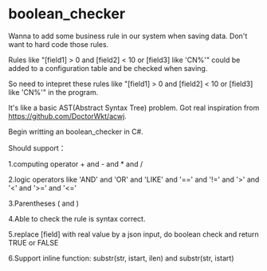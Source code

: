 # boolean_checker

Wanna to add some business rule in our system when saving data. Don't want to hard code those rules.

Rules like "[field1] > 0 and [field2] < 10 or [field3] like 'CN%'" could be added to a configuration table 
and be checked when saving.

So need to intepret these rules like "[field1] > 0 and [field2] < 10 or [field3] like 'CN%'" in the program.

It's like a basic AST(Abstract Syntax Tree) problem.
Got real inspiration from https://github.com/DoctorWkt/acwj.

Begin writting an boolean_checker in C#. 

Should support：

1.computing operator + and - and * and /

2.logic operators like 'AND' and 'OR' and 'LIKE' and '==' and '!=' and '>' and '<' and '>=' and '<='

3.Parentheses ( and )

4.Able to check the rule is syntax correct.

5.replace [field] with real value by a json input, do boolean check and return TRUE or FALSE

6.Support inline function: substr(str, istart, ilen) and substr(str, istart)


